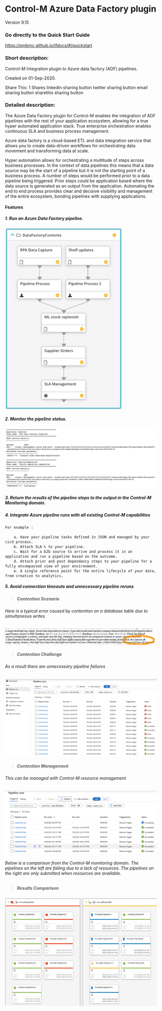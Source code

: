 # Control-M Azure Data Factory plugin
Version 9.15

### Go directly to the Quick Start Guide
https://pmbmc.github.io/ifdocs/#/quickstart

### Short description:
Control-M Integration plugin to Azure data factory (ADF) pipelines.


Created on 01-Sep-2020.

Share This:
1
Shares
linkedin sharing button twitter sharing button email sharing button sharethis sharing button
 
### Detailed description:

The Azure Data Factory plugin for Control-M enables the integration of ADF pipelines with the rest of your application 
ecosystem, allowing for a true hyper automated application stack. True enterprise orchestration enables continuous SLA and business
process management.

Azure data factory is a cloud-based ETL and data integration service that allows you to create data-driven workflows 
for orchestrating data movement and transforming data at scale.

Hyper automation allows for orchestrating a multitude of steps across business processes. In the context of data pipelines
this means that a data source may be the start of a pipeline but it is not the starting point of a business process.
A number of steps would be performed prior to a data pipeline being triggered. Prior steps could be application based where the data 
source is generated as an output from the application. Automating the end to end process provides clear and decisive 
visibility and management of the entire ecosystem, bonding pipelines with supplying applications.

#### Features

##### 1. Run an Azure Data Factory pipeline.

![workflow](./images/pipelineworkflow.png)

##### 2. Monitor the pipeline status.

![workflow](./images/trackpipeline.png)

##### 3. Return the results of the pipeline steps to the output in the Control-M Monitoring domain.
##### 4. Integrate Azure pipeline runs with all existing Control-M capabilities 
    For example : 
                   
        a. Have your pipeline tasks defined in JSON and managed by your cicd process.          
        b. Attach SLA's to your pipeline.
        c. Wait for a b2b source to arrive and process it in an application and run a pipeline based on the outcome.
        d. Attach prior and post dependancy steps to your pipeline for a fully encompassed view of your environment.
        e. A single reference point for the entire lifecycle of your data, from creation to analytics.

##### 5. Avoid connection timeouts and unnecessary pipeline reruns

  > ##### Contention Scenario
 ###### Here is a typical error caused by contention on a database table due to simultaneous writes

![workflow](./images/pipelinetimeout.png)

  > ##### Contention Challenge
 ###### As a result there are unnecessary pipeline failures

![workflow](./images/pipelinecontention.png)

  > ##### Contention Management

 ###### This can be managed with Control-M resource management

![workflow](./images/aznocontention.png)

 ###### Below is a comparison from the Control-M monitoring domain. The pipelines on the left are failing due to a lack of resources. The pipelines on the right are only submitted when resources are available.

  > ##### Results Comparison

![workflow](./images/contentionmanagement.png)



 

